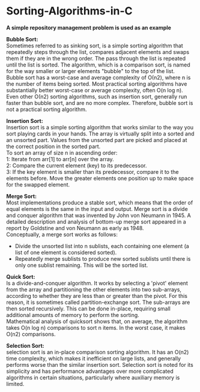 # Sorting-Algorithms-in-C

<strong>A simple repository management problem is used as an example</strong>

<strong>Bubble Sort:</strong></br>
Sometimes referred to as sinking sort, is a simple sorting algorithm that repeatedly steps through the list, compares adjacent elements and swaps them if they are in the wrong order. The pass through the list is repeated until the list is sorted. The algorithm, which is a comparison sort, is named for the way smaller or larger elements "bubble" to the top of the list.</br>
Bubble sort has a worst-case and average complexity of О(n2), where n is the number of items being sorted. Most practical sorting algorithms have substantially better worst-case or average complexity, often O(n log n). Even other О(n2) sorting algorithms, such as insertion sort, generally run faster than bubble sort, and are no more complex. Therefore, bubble sort is not a practical sorting algorithm.

<strong>Insertion Sort:</strong></br>
Insertion sort is a simple sorting algorithm that works similar to the way you sort playing cards in your hands. The array is virtually split into a sorted and an unsorted part. Values from the unsorted part are picked and placed at the correct position in the sorted part.</br>
To sort an array of size n in ascending order:</br>
1: Iterate from arr[1] to arr[n] over the array.</br>
2: Compare the current element (key) to its predecessor.</br>
3: If the key element is smaller than its predecessor, compare it to the elements before. Move the greater elements one position up to make space for the swapped element.

<strong>Merge Sort:</strong></br>
Most implementations produce a stable sort, which means that the order of equal elements is the same in the input and output. Merge sort is a divide and conquer algorithm that was invented by John von Neumann in 1945. A detailed description and analysis of bottom-up merge sort appeared in a report by Goldstine and von Neumann as early as 1948.</br>
Conceptually, a merge sort works as follows:
- Divide the unsorted list into n sublists, each containing one element (a list of one element is considered sorted).</br>
- Repeatedly merge sublists to produce new sorted sublists until there is only one sublist remaining. This will be the sorted list.

<strong>Quick Sort:</strong></br>
Is a divide-and-conquer algorithm. It works by selecting a 'pivot' element from the array and partitioning the other elements into two sub-arrays, according to whether they are less than or greater than the pivot. For this reason, it is sometimes called partition-exchange sort. The sub-arrays are then sorted recursively. This can be done in-place, requiring small additional amounts of memory to perform the sorting.</br>
Mathematical analysis of quicksort shows that, on average, the algorithm takes O(n log n) comparisons to sort n items. In the worst case, it makes O(n2) comparisons.

<strong>Selection Sort:</strong></br>
selection sort is an in-place comparison sorting algorithm. It has an O(n2) time complexity, which makes it inefficient on large lists, and generally performs worse than the similar insertion sort. Selection sort is noted for its simplicity and has performance advantages over more complicated algorithms in certain situations, particularly where auxiliary memory is limited.
